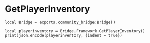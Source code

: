 # GetPlayerInventory

```
local Bridge = exports.community_bridge:Bridge()

local playerinventory = Bridge.Framework.GetPlayerInventory()
print(json.encode(playerinventory, {indent = true})
```
